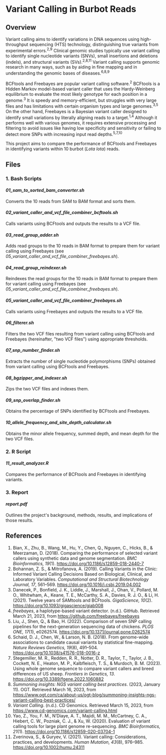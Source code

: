 # Variant Calling in Burbot Reads

## Overview

Variant calling aims to identify variations in DNA sequences using high-throughput sequencing (HTS) technology, distinguishing true variants from experimental errors.<sup>2,9</sup> Clinical genomic studies typically use variant calling to identify single nucleotide variants (SNVs), small insertions and deletions (indels), and structural variants (SVs).<sup>2,8,11</sup> Variant calling supports genomic research in many ways, such as by aiding in fine mapping and in understanding the genomic bases of diseases.<sup>6,8,9</sup>

BCFtools and Freebayes are popular variant calling software.<sup>2</sup> BCFtools is a Hidden Markov model-based variant caller that uses the Hardy-Weinberg equilibrium to evaluate the most likely genotype for each position in a genome.<sup>3</sup> It is speedy and memory-efficient, but struggles with very large files and has limitations with certain organism types and large genomes.<sup>3,5</sup> On the other hand, Freebayes is a Bayesian variant caller designed to identify small variations by literally aligning reads to a target.<sup>1,4</sup> Although it performs well with various genomes, it requires extensive processing and filtering to avoid issues like having low specificity and sensitivity or failing to detect more SNPs with increasing input read depths.<sup>5,7,10</sup>

This project aims to compare the performance of BCFtools and Freebayes in identifying variants within 10 burbot (<em>Lota lota</em>) reads.

## Files

### 1. Bash Scripts

#### <em>01_sam_to_sorted_bam_converter.sh</em>

Converts the 10 reads from SAM to BAM format and sorts them.

#### <em>02_variant_caller_and_vcf_file_combiner_bcftools.sh</em>

Calls variants using BCFtools and outputs the results to a VCF file.

#### <em>03_read_group_adder.sh</em>

Adds read groups to the 10 reads in BAM format to prepare them for variant calling using Freebayes (see <em>05_variant_caller_and_vcf_file_combiner_freebayes.sh</em>).

#### <em>04_read_group_reindexer.sh</em>

Reindexes the read groups for the 10 reads in BAM format to prepare them for variant calling using Freebayes (see <em>05_variant_caller_and_vcf_file_combiner_freebayes.sh</em>).

#### <em>05_variant_caller_and_vcf_file_combiner_freebayes.sh</em>

Calls variants using Freebayes and outputs the results to a VCF file.

#### <em>06_filterer.sh</em>

Filters the two VCF files resulting from variant calling using BCFtools and Freebayes (hereinafter, "two VCF files") using appropriate thresholds.

#### <em>07_snp_number_finder.sh</em>

Extracts the number of single nucleotide polymorphisms (SNPs) obtained from variant calling using BCFtools and Freebayes.

#### <em>08_bgzipper_and_indexer.sh</em>

Zips the two VCF files and indexes them.

#### <em>09_snp_overlap_finder.sh</em>

Obtains the percentage of SNPs identified by BCFtools and Freebayes.

#### <em>10_allele_frequency_and_site_depth_calculator.sh</em>

Obtains the minor allele frequency, summed depth, and mean depth for the two VCF files.

### 2. R Script

#### <em>11_result_analyzer.R</em>

Compares the performance of BCFtools and Freebayes in identifying variants.

### 3. Report

#### <em>report.pdf</em>

Outlines the project's background, methods, results, and implications of those results.

## References

1. Bian, X., Zhu, B., Wang, M., Hu, Y., Chen, Q., Nguyen, C., Hicks, B., & Meerzaman, D. (2018). Comparing the performance of selected variant callers using synthetic data and genome segmentation. <em>BMC Bioinformatics, 19</em>(1). https://doi.org/10.1186/s12859-018-2440-7
2. Bohannan, Z. S., & Mitrofanova, A. (2019). Calling Variants in the Clinic: Informed Variant Calling Decisions Based on Biological, Clinical, and Laboratory Variables. <em>Computational and Structural Biotechnology Journal, 17</em>, 561–569. https://doi.org/10.1016/j.csbj.2019.04.002
3. Danecek, P., Bonfield, J. K., Liddle, J., Marshall, J., Ohan, V., Pollard, M. O., Whitwham, A., Keane, T. E., McCarthy, S. A., Davies, R. J. O., & Li, H. (2021). Twelve years of SAMtools and BCFtools. <em>GigaScience, 10</em>(2). https://doi.org/10.1093/gigascience/giab008
4. <em>freebayes</em>, a haplotype-based variant detector. (n.d.). GitHub. Retrieved March 21, 2023, from https://github.com/freebayes/freebayes
5. Liu, J., Shen, Q., & Bao, H. (2022). Comparison of seven SNP calling pipelines for the next-generation sequencing data of chickens. <em>PLOS ONE, 17</em>(1), e0262574. https://doi.org/10.1371/journal.pone.0262574
6. Schaid, D. J., Chen, W., & Larson, N. B. (2018). From genome-wide associations to candidate causal variants by statistical fine-mapping. <em>Nature Reviews Genetics, 19</em>(8), 491–504. https://doi.org/10.1038/s41576-018-0016-z
7. Stegemiller, M. R., Redden, R. R., Notter, D. R., Taylor, T., Taylor, J. B., Cockett, N. E., Heaton, M. P., Kalbfleisch, T. S., & Murdoch, B. M. (2023). Using whole genome sequence to compare variant callers and breed differences of US sheep. <em>Frontiers in Genetics, 13</em>. https://doi.org/10.3389/fgene.2022.1060882
8. <em>Summoning insights: NGS variant calling best practices</em>. (2023, January 11). OGT. Retrieved March 16, 2023, from https://www.ogt.com/ca/about-us/ogt-blog/summoning-insights-ngs-variant-calling-best-practices/
9. <em>Variant Calling</em>. (n.d.). CD Genomics. Retrieved March 15, 2023, from https://www.cd-genomics.com/variant-calling.html
10. Yao, Z., You, F. M., N’Diaye, A. T., Majidi, M. M., McCartney, C. A., Hiebert, C. W., Pozniak, C. J., & Xu, W. (2020). Evaluation of variant calling tools for large plant genome re-sequencing. <em>BMC Bioinformatics, 21</em>(1). https://doi.org/10.1186/s12859-020-03704-1
11. Zverinova, S., & Guryev, V. (2021). Variant calling: Considerations, practices, and developments. <em>Human Mutation, 43</em>(8), 976–985. https://doi.org/10.1002/humu.24311